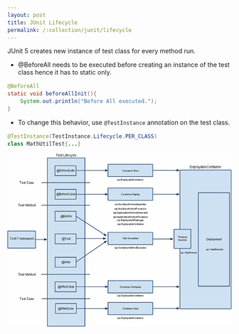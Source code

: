 ```yaml
---
layout: post
title: JUnit Lifecycle
permalink: /:collection/junit/lifecycle
---
```


JUnit 5 creates new instance of test class for every method run.

- @BeforeAll needs to be executed before creating an instance of the test class hence it has to static only.
```java
@BeforeAll
static void beforeAllInit(){
    System.out.println("Before All executed.");
}
```
- To change this behavior, use `@TestInstance` annotation on the test class.
```java
@TestInstance(TestInstance.Lifecycle.PER_CLASS)
class MathUtilTest{...}
```

![junit-lifecycle](https://github.com/arpit04tripathi/files-cdn/raw/cdn/junit/junit-lifecycle.png)
